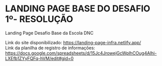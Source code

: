 # LANDING PAGE BASE DO DESAFIO 1º- RESOLUÇÃO
Landing Page Desafio Base da Escola DNC

Link do site disponibilizado: https://landing-page-infra.netlify.app/ <br>
Link da planilha de registro de informações: https://docs.google.com/spreadsheets/d/15Jc4JrowejGcWplhCOug4Alhi-LXEfb1ZYyFQFq-hVM/edit#gid=0 
